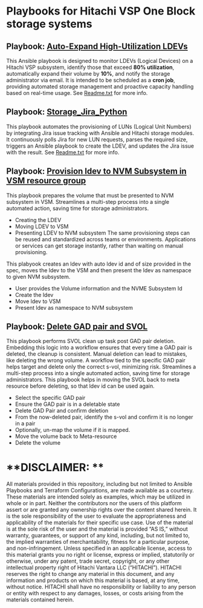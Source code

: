 # Playbooks for Hitachi VSP One Block storage systems

## Playbook: [Auto-Expand High-Utilization LDEVs](Volume_Ansible_RESTAPI)
This Ansible playbook is designed to monitor LDEVs (Logical Devices) on a Hitachi VSP subsystem, identify those that exceed **80% utilization**, automatically expand their volume by **10%**, and notify the storage administrator via email.
It is intended to be scheduled as a **cron job**, providing automated storage management and proactive capacity handling based on real-time usage.  See [Readme.txt](https://github.com/hitachi-vantara/hv-playbooks-vspone-block/tree/main/Volume_Ansible_RESTAPI#:~:text=Readme.txt) for more info.

## Playbook: [Storage_Jira_Python](Storage_Jira_Python)
This playbook automates the provisioning of LUNs (Logical Unit Numbers) by integrating Jira issue tracking with Ansible and Hitachi storage modules. It continuously polls Jira for new LUN requests, parses the required size, triggers an Ansible playbook to create the LDEV, and updates the Jira issue with the result.  See [Readme.txt](https://github.com/hitachi-vantara/hv-playbooks-vspone-block/tree/main/Storage_Jira_Python#:~:text=Readme.txt) for more info. 

## Playbook:  [Provision ldev to NVM Subsystem in VSM resource group](provision_ldev_to_nvm_subsystem_in_vsm.yml)
This playbook prepares the volume that must be presented to NVM subsystem in VSM.  Streamlines a multi-step process into a single automated action, saving time for storage administrators.
- Creating the LDEV
- Moving LDEV to VSM
- Presenting LDEV to NVM subsystem
The same provisioning steps can be reused and standardized across teams or environments. Applications or services can get storage instantly, rather than waiting on manual provisioning.

This plabyook creates an ldev with auto ldev id and of size provided in the spec, moves the ldev to the VSM and then present the ldev as namespace to given NVM subsystem.
 - User provides the Volume information and the NVME Subsystem Id
 - Create the ldev
 - Move ldev to VSM
 - Present ldev as namespace to NVM subsystem

## Playbook: [Delete GAD pair and SVOL](delete-fc-gad-and-delete-svol.yml)
This playbook performs SVOL clean up task post GAD pair deletion. Embedding this logic into a workflow ensures that every time a GAD pair is deleted, the cleanup is consistent. Manual deletion can lead to mistakes, like deleting the wrong volume. A workflow tied to the specific GAD pair helps target and delete only the correct s-vol, minimizing risk. Streamlines a multi-step process into a single automated action, saving time for storage administrators.  This playbook helps in moving the SVOL back to meta resource before deleting, so that ldev id can be used again.  

- Select the specific GAD pair
- Ensure the GAD pair is in a deletable state
- Delete GAD Pair and confirm deletion
- From the now-deleted pair, identify the s-vol and confirm it is no longer in a pair
- Optionally, un-map the volume if it is mapped.
- Move the volume back to Meta-resource
- Delete the volume

# **DISCLAIMER: **
All materials provided in this repository, including but not limited to Ansible Playbooks and Terraform Configurations, are made available as a courtesy. These materials are intended solely as examples, which may be utilized in whole or in part. Neither the contributors nor the users of this platform assert or are granted any ownership rights over the content shared herein. It is the sole responsibility of the user to evaluate the appropriateness and applicability of the materials for their specific use case.
Use of the material is at the sole risk of the user and the material is provided “AS IS,” without warranty, guarantees, or support of any kind, including, but not limited to, the implied warranties of merchantability, fitness for a particular purpose, and non-infringement. Unless specified in an applicable license, access to this material grants you no right or license, express or implied, statutorily or otherwise, under any patent, trade secret, copyright, or any other intellectual property right of Hitachi Vantara LLC (“HITACHI”). HITACHI reserves the right to change any material in this document, and any information and products on which this material is based, at any time, without notice. HITACHI shall have no responsibility or liability to any person or entity with respect to any damages, losses, or costs arising from the materials contained herein.
